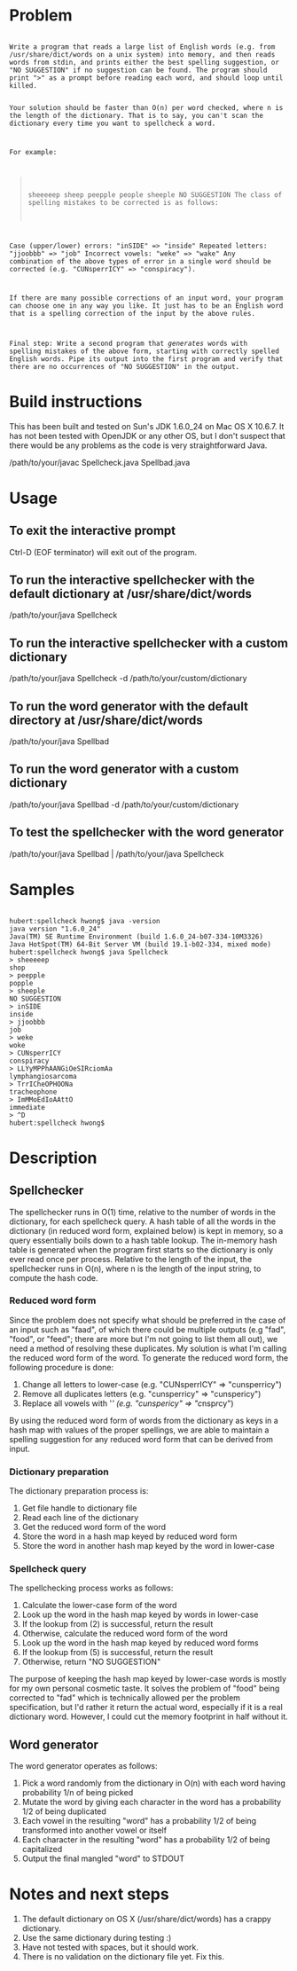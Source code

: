 # Problem

<code>
Write a program that reads a large list of English words (e.g. from /usr/share/dict/words on a unix system) into memory, and then reads words from stdin, and prints either the best spelling suggestion, or "NO SUGGESTION" if no suggestion can be found. The program should print ">" as a prompt before reading each word, and should loop until killed.

Your solution should be faster than O(n) per word checked, where n is the length of the dictionary. That is to say, you can't scan the dictionary every time you want to spellcheck a word.

For example:

> sheeeeep
sheep
> peepple
people
> sheeple
NO SUGGESTION
The class of spelling mistakes to be corrected is as follows:

Case (upper/lower) errors: "inSIDE" => "inside"
Repeated letters: "jjoobbb" => "job"
Incorrect vowels: "weke" => "wake"
Any combination of the above types of error in a single word should be corrected (e.g. "CUNsperrICY" => "conspiracy").

If there are many possible corrections of an input word, your program can choose one in any way you like. It just has to be an English word that is a spelling correction of the input by the above rules.

Final step: Write a second program that *generates* words with spelling mistakes of the above form, starting with correctly spelled English words. Pipe its output into the first program and verify that there are no occurrences of "NO SUGGESTION" in the output.
</code>

# Build instructions

This has been built and tested on Sun's JDK 1.6.0_24 on Mac OS X 10.6.7. It has not been tested with OpenJDK or any other OS, but I don't suspect that there would be any problems as the code is very straightforward Java.

/path/to/your/javac Spellcheck.java Spellbad.java

# Usage

## To exit the interactive prompt

Ctrl-D (EOF terminator) will exit out of the program.

## To run the interactive spellchecker with the default dictionary at /usr/share/dict/words

/path/to/your/java Spellcheck

## To run the interactive spellchecker with a custom dictionary

/path/to/your/java Spellcheck -d /path/to/your/custom/dictionary

## To run the word generator with the default directory at /usr/share/dict/words

/path/to/your/java Spellbad

## To run the word generator with a custom dictionary

/path/to/your/java Spellbad -d /path/to/your/custom/dictionary

## To test the spellchecker with the word generator

/path/to/your/java Spellbad | /path/to/your/java Spellcheck

# Samples

<code>
hubert:spellcheck hwong$ java -version
java version "1.6.0_24"
Java(TM) SE Runtime Environment (build 1.6.0_24-b07-334-10M3326)
Java HotSpot(TM) 64-Bit Server VM (build 19.1-b02-334, mixed mode)
hubert:spellcheck hwong$ java Spellcheck
> sheeeeep
shop
> peepple
popple
> sheeple
NO SUGGESTION
> inSIDE
inside
> jjoobbb
job
> weke
woke
> CUNsperrICY
conspiracy
> LLYyMPPhAANGiOeSIRciomAa
lymphangiosarcoma
> TrrICheOPHOONa
tracheophone
> ImMMoEdIoAAttO
immediate
> ^D
hubert:spellcheck hwong$
</code>

# Description

## Spellchecker

The spellchecker runs in O(1) time, relative to the number of words in the dictionary, for each spellcheck query. A hash table of all the words in the dictionary (in reduced word form, explained below) is kept in memory, so a query essentially boils down to a hash table lookup. The in-memory hash table is generated when the program first starts so the dictionary is only ever read once per process. Relative to the length of the input, the spellchecker runs in O(n), where n is the length of the input string, to compute the hash code.

### Reduced word form

Since the problem does not specify what should be preferred in the case of an input such as "faad", of which there could be multiple outputs (e.g "fad", "food", or "feed"; there are more but I'm not going to list them all out), we need a method of resolving these duplicates. My solution is what I'm calling the reduced word form of the word. To generate the reduced word form, the following procedure is done:

1. Change all letters to lower-case (e.g. "CUNsperrICY" => "cunsperricy")
2. Remove all duplicates letters (e.g. "cunsperricy" => "cunspericy")
3. Replace all vowels with '*' (e.g. "cunspericy" => "c*nsp*r*cy")

By using the reduced word form of words from the dictionary as keys in a hash map with values of the proper spellings, we are able to maintain a spelling suggestion for any reduced word form that can be derived from input.

### Dictionary preparation

The dictionary preparation process is:

1. Get file handle to dictionary file
2. Read each line of the dictionary
3. Get the reduced word form of the word
4. Store the word in a hash map keyed by reduced word form 
5. Store the word in another hash map keyed by the word in lower-case

### Spellcheck query

The spellchecking process works as follows:

1. Calculate the lower-case form of the word
2. Look up the word in the hash map keyed by words in lower-case
3. If the lookup from (2) is successful, return the result
4. Otherwise, calculate the reduced word form of the word
5. Look up the word in the hash map keyed by reduced word forms
6. If the lookup from (5) is successful, return the result
7. Otherwise, return "NO SUGGESTION"

The purpose of keeping the hash map keyed by lower-case words is mostly for my own personal cosmetic taste. It solves the problem of "food" being corrected to "fad" which is technically allowed per the problem specification, but I'd rather it return the actual word, especially if it is a real dictionary word. However, I could cut the memory footprint in half without it.

## Word generator

The word generator operates as follows:

1. Pick a word randomly from the dictionary in O(n) with each word having probability 1/n of being picked
2. Mutate the word by giving each character in the word has a probability 1/2 of being duplicated
3. Each vowel in the resulting "word" has a probability 1/2 of being transformed into another vowel or itself
4. Each character in the resulting "word" has a probability 1/2 of being capitalized
5. Output the final mangled "word" to STDOUT

# Notes and next steps

1. The default dictionary on OS X (/usr/share/dict/words) has a crappy dictionary.
2. Use the same dictionary during testing :)
3. Have not tested with spaces, but it should work.
4. There is no validation on the dictionary file yet. Fix this.